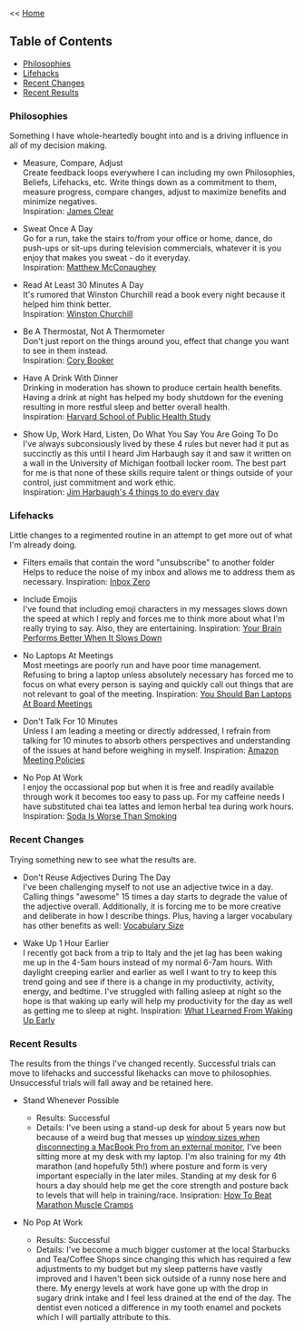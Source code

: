 << [Home](https://github.com/dubrie/public)

## Table of Contents

- [Philosophies](#philosophies)
- [Lifehacks](#lifehacks)
- [Recent Changes](#recent-changes)
- [Recent Results](#recent-results)


### Philosophies
Something I have whole-heartedly bought into and is a driving influence in all of my decision making.

- Measure, Compare, Adjust  
Create feedback loops everywhere I can including my own Philosophies, Beliefs, Lifehacks, etc. Write things down as a commitment to them, measure progress, compare changes, adjust to maximize benefits and minimize negatives.  
Inspiration: [James Clear](http://jamesclear.com/feedback-loops)

- Sweat Once A Day  
Go for a run, take the stairs to/from your office or home, dance, do push-ups or sit-ups during television commercials, whatever it is you enjoy that makes you sweat - do it everyday.  
Inspiration: [Matthew McConaughey](http://www.heraldsun.com.au/entertainment/movies/all-the-joy-of-oz/story-e6frf9h6-1111115440934?nk=663a4f3500f795d460097bc6a5bda9e2-1448396669)

-  Read At Least 30 Minutes A Day  
It's rumored that Winston Churchill read a book every night because it helped him think better.  
Inspiration: [Winston Churchill](https://en.wikipedia.org/wiki/Winston_Churchill)

- Be A Thermostat, Not A Thermometer  
Don't just report on the things around you, effect that change you want to see in them instead.  
Inspiration: [Cory Booker](https://www.facebook.com/corybooker/posts/10150525338532228)

- Have A Drink With Dinner  
Drinking in moderation has shown to produce certain health benefits. Having a drink at night has helped my body shutdown for the evening resulting in more restful sleep and better overall health.  
Inspiration: [Harvard School of Public Health Study](http://www.hsph.harvard.edu/nutritionsource/alcohol-full-story/)

- Show Up, Work Hard, Listen, Do What You Say You Are Going To Do  
I've always subconsiously lived by these 4 rules but never had it put as succinctly as this until I heard Jim Harbaugh say it and saw it written on a wall in the University of Michigan football locker room. The best part for me is that none of these skills require talent or things outside of your control, just commitment and work ethic.  
Inspiration: [Jim Harbaugh's 4 things to do every day](http://coachingsearch.com/article?a=Jim-Harbaughs-4-things-to-do-every-day)

### Lifehacks
Little changes to a regimented routine in an attempt to get more out of what I'm already doing.

- Filters emails that contain the word "unsubscribe" to another folder  
Helps to reduce the noise of my inbox and allows me to address them as necessary.
Inspiration: [Inbox Zero](http://www.newyorker.com/culture/culture-desk/zero-dark-inbox)

- Include Emojis  
I've found that including emoji characters in my messages slows down the speed at which I reply and forces me to think more about what I'm really trying to say. Also, they are entertaining.
Inspiration: [Your Brain Performs Better When It Slows Down](http://bigthink.com/think-tank/steven-kotler-flow-states)

- No Laptops At Meetings  
Most meetings are poorly run and have poor time management. Refusing to bring a laptop unless absolutely necessary has forced me to focus on what every person is saying and quickly call out things that are not relevant to goal of the meeting.
Inspiration: [You Should Ban Laptops At Board Meetings](http://techcrunch.com/2011/10/31/why-you-should-ban-laptops-at-board-meetings/)

- Don't Talk For 10 Minutes  
Unless I am leading a meeting or directly addressed, I refrain from talking for 10 minutes to absorb others perspectives and understanding of the issues at hand before weighing in myself.
Inspiration: [Amazon Meeting Policies](http://fortune.com/2012/11/16/amazons-jeff-bezos-the-ultimate-disrupter/)

- No Pop At Work  
I enjoy the occassional pop but when it is free and readily available through work it becomes too easy to pass up. For my caffeine needs I have substituted chai tea lattes and lemon herbal tea during work hours.
Inspiration: [Soda Is Worse Than Smoking](http://time.com/3513875/soda-may-age-you-as-much-as-smoking/)

### Recent Changes
Trying something new to see what the results are.

- Don't Reuse Adjectives During The Day  
I've been challenging myself to not use an adjective twice in a day. Calling things "awesome" 15 times a day starts to degrade the value of the adjective overall. Additionally, it is forcing me to be more creative and deliberate in how I describe things. Plus, having a larger vocabulary has other benefits as well: [Vocabulary Size](http://www.nytimes.com/2010/03/14/magazine/14FOB-onlanguage-t.html?_r=0)

- Wake Up 1 Hour Earlier  
I recently got back from a trip to Italy and the jet lag has been waking me up in the 4-5am hours instead of my normal 6-7am hours. With daylight creeping earlier and earlier as well I want to try to keep this trend going and see if there is a change in my productivity, activity, energy, and bedtime. I've struggled with falling asleep at night so the hope is that waking up early will help my productivity for the day as well as getting me to sleep at night. Inspiration: [What I Learned From Waking Up Early](http://www.fastcompany.com/3028199/work-smart/what-i-learned-from-a-week-of-waking-up-early)

### Recent Results
The results from the things I've changed recently.  Successful trials can move to lifehacks and successful likehacks can move to philosophies. Unsuccessful trials will fall away and be retained here.

- Stand Whenever Possible  
  - Results: Successful
  - Details: I've been using a stand-up desk for about 5 years now but because of a weird bug that messes up [window sizes when disconnecting a MacBook Pro from an external monitor](https://productforums.google.com/forum/#!topic/chrome/nDXWuqYj2zA), I've been sitting more at my desk with my laptop. I'm also training for my 4th marathon (and hopefully 5th!) where posture and form is very important especially in the later miles. Standing at my desk for 6 hours a day should help me get the core strength and posture back to levels that will help in training/race.
Insipration: [How To Beat Marathon Muscle Cramps](http://running.competitor.com/2013/09/training/how-to-beat-marathon-muscle-cramps_84843/3)

- No Pop At Work  
  - Results: Successful
  - Details: I've become a much bigger customer at the local Starbucks and Tea/Coffee Shops since changing this which has required a few adjustments to my budget but my sleep patterns have vastly improved and I haven't been sick outside of a runny nose here and there. My energy levels at work have gone up with the drop in sugary drink intake and I feel less drained at the end of the day. The dentist even noticed a difference in my tooth enamel and pockets which I will partially attribute to this.
